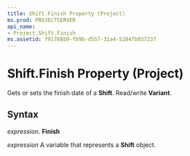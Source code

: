 ```yaml
---
title: Shift.Finish Property (Project)
ms.prod: PROJECTSERVER
api_name:
- Project.Shift.Finish
ms.assetid: f91768b9-fb9b-d557-31a4-5284fb037237
---
```



# Shift.Finish Property (Project)

Gets or sets the finish date of a  **Shift**. Read/write **Variant**.


## Syntax

 _expression_. **Finish**

 _expression_ A variable that represents a **Shift** object.



